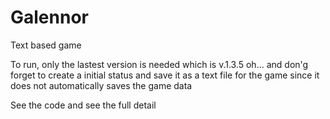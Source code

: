 # Galennor
Text based game 

To run, only the lastest version is needed which is v.1.3.5 
oh... and don'g forget to create a initial status and save it as a text file
for the game since it does not automatically saves the game data

See the code and see the full detail 